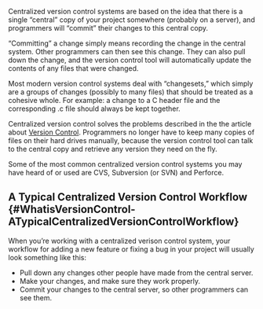 Centralized version control systems are based on the idea that there is a single “central” copy of your project somewhere \(probably on a server\), and programmers will “commit” their changes to this central copy.

“Committing” a change simply means recording the change in the central system. Other programmers can then see this change. They can also pull down the change, and the version control tool will automatically update the contents of any files that were changed.

Most modern version control systems deal with “changesets,” which simply are a groups of changes \(possibly to many files\) that should be treated as a cohesive whole. For example: a change to a C header file and the corresponding .c file should always be kept together.

Centralized version control solves the problems described in the the article about [Version Control](/version-control.md). Programmers no longer have to keep many copies of files on their hard drives manually, because the version control tool can talk to the central copy and retrieve any version they need on the fly.

Some of the most common centralized version control systems you may have heard of or used are CVS, Subversion \(or SVN\) and Perforce.

## A Typical Centralized Version Control Workflow {#WhatisVersionControl-ATypicalCentralizedVersionControlWorkflow}

When you’re working with a centralized verison control system, your workflow for adding a new feature or fixing a bug in your project will usually look something like this:

* Pull down any changes other people have made from the central server.
* Make your changes, and make sure they work properly.
* Commit your changes to the central server, so other programmers can see them.



